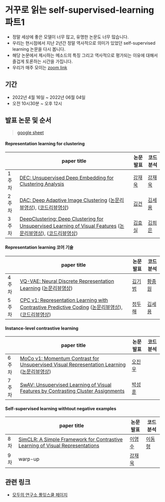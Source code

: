 # 거꾸로 읽는 self-supervised-learning 파트1

- 정말 세상에 좋은 모델이 너무 많고, 유명한 논문도 너무 많습니다. 
- 우리는 현시점에서 지난 2년간 정말 역사적으로 의미가 있었던 self-supervised learning 논문을 다시 봅니다.
- 해당 논문에서 제시하는 메소드의 특징 그리고 역사적으로 평가되는 이유에 대해서 즐겁게 토론하는 시간을 가집니다. 
- 우리가 매주 모이는 [zoom link](https://us02web.zoom.us/j/4705445325?pwd=Mk9UeklVU3hGN2p5YkhjaVNvc01hdz09)

## 기간
- 2022년 4월 16일 ~ 2022년 06월 04일
- 오전 10시30분 ~ 오후 12시

## 발표 논문 및 순서
> [google sheet](https://docs.google.com/spreadsheets/d/1P-pACgU9G0xq6M9Gufad-3tLUBavSMyUL0NIdd6TVH8/edit#gid=0)

#### Representation learning for clustering

| | paper title | 논문 발표 | 코드 분석
-- | -- | -- | --
1주차 | [DEC: Unsupervised Deep Embedding for Clustering Analysis](https://proceedings.mlr.press/v48/xieb16.pdf) | [강재욱](https://github.com/jwkanggist) | [강재욱](https://github.com/jwkanggist)
2주차 | [DAC: Deep Adaptive Image Clustering](https://openaccess.thecvf.com/content_ICCV_2017/papers/Chang_Deep_Adaptive_Image_ICCV_2017_paper.pdf) ([논문리뷰영상](https://youtu.be/o_B8NhfmETc)), ([코드리뷰영상](https://youtu.be/Yp9GgiBKzts))    | [김건](https://github.com/Lightning2) | [김세용](https://github.com/rest1h)
3주차 | [DeepClustering: Deep Clustering for Unsupervised Learning of Visual Features](https://arxiv.org/abs/1807.05520) ([논문리뷰영상](https://youtu.be/CwdevCWglJk)), ([코드리뷰영상](https://youtu.be/q1ztleJ5Pjg))  | [김효실](https://github.com/hs1003)  | [김희은](https://github.com/hekim3434)


#### Representation learning 코어 기술

| | paper title | 논문 발표 | 코드 분석
-- | -- | -- | --
4주차 | [VQ-VAE: Neural Discrete Representation Learning](https://arxiv.org/abs/1711.00937) ([논문리뷰영상](https://www.youtube.com/watch?v=tF1WSN-11PQ))  | [김기범](https://github.com/isingmodel)  | [황중원](https://github.com/HwangJohn)
5주차 | [CPC v1: Representation Learning with Contrastive Predictive Coding](https://arxiv.org/abs/1807.03748)  ([논문리뷰영상](https://www.youtube.com/watch?v=vgzDpgxDVGQ)), ([코드리뷰영상](https://www.youtube.com/watch?v=6_XlRoJWU_U))  | [정두해](https://github.com/Doohae)  | [김세용](https://github.com/rest1h)

####  Instance-level contrastive learning

| | paper title | 논문 발표 | 코드 분석
-- | -- | -- | --
6주차 | [MoCo v1: Momentum Contrast for Unsupervised Visual Representation Learning](https://arxiv.org/abs/1911.05722) ([논문리뷰영상](https://youtu.be/S-FsnPxAEFA))  | [오진우](https://github.com/deeesp) |  
7주차 | [SwAV: Unsupervised Learning of Visual Features by Contrasting Cluster Assignments](https://arxiv.org/abs/2006.09882) |  [박성훈](https://github.com/futuremine97)



#### Self-supervised learning withtout negative examples

| | paper title | 논문 발표 | 코드 분석
-- | -- | -- | --
8차 | [SimCLR: A Simple Framework for Contrastive Learning of Visual Representations](https://arxiv.org/abs/2002.05709) | [이영수](https://github.com/haconedu)  | [이동형](https://github.com/abidan-korea)   
9차 | warp-up | [강재욱](https://github.com/jwkanggist) |   


<!-- 9주차 | [SimSiam: Exploring Simple Siamese Representation Learning](https://arxiv.org/abs/2011.10566) |   |   
10주차 | [BYOL:  Bootstrap your own latent: A new approach to self-supervised Learning](https://arxiv.org/abs/2006.07733) | |
 -->

## 관련 링크
- [모두의 연구소 풀잎스쿨 페이지](https://modulabs.co.kr/product/flip18th-6483-2022-03-05-165818/?fbclid=IwAR0AlTRIM7tNg3bo9xpCNg2bTGZxPKZnOPNzCmiBMX0gCKhpb9Ol8HIm_40)
